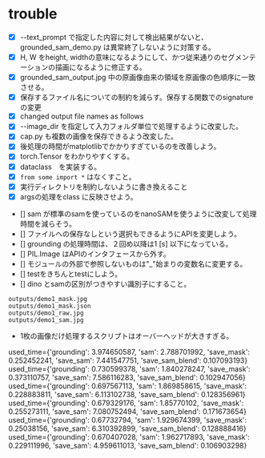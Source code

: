 # trouble
- [x] --text_prompt で指定した内容に対して検出結果がないと、grounded_sam_demo.py は異常終了しないように対策する。
- [x] H, W をheight, widthの意味になるようにして、かつ従来通りのセグメンテーションの描画になるように修正する。
- [x] grounded_sam_output.jpg 中の原画像由来の領域を原画像の色順序に一致させる。
- [x] 保存するファイル名についての制約を減らす。保存する関数でのsignature の変更
- [x] changed output file names as follows
- [x] --image_dir を指定して入力フォルダ単位で処理するように改変した。
- [x] cap.py も複数の画像を保存できるよう改変した。
- [x] 後処理の時間がmatplotlibでかかりすぎているのを改善しよう。
- [x] torch.Tensor をわかりやすくする。
- [x] dataclass　を実装する。
- [x] `from some import *` はなくすこと。
- [x] 実行ディレクトリを制約しないように書き換えること
- [x] argsの処理をclass に反映させよう。
- [] sam が標準のsamを使っているのをnanoSAMを使うように改変して処理時間を減らそう。
- [] ファイルへの保存なしという選択もできるようにAPIを変更しよう。
- [] grounding の処理時間は、２回め以降は1 [s] 以下になっている。
- [] PIL.Image はAPIのインタフェースから外す。
- [] モジュールの外部で参照しないものは"_"始まりの変数名に変更する。
- [] testをきちんとtestにしよう。
- [] dino とsamの区別がつきやすい識別子にすること。
```commandline
outputs/demo1_mask.jpg
outputs/demo1_mask.json
outputs/demo1_raw.jpg
outputs/demo1_sam.jpg
```

- 1枚の画像だけ処理するスクリプトはオーバーヘッドが大きすぎる。


used_time={'grounding': 3.974650587, 'sam': 2.788701992, 'save_mask': 0.252452241, 'save_sam': 7.441547751, 'save_sam_blend': 0.107093193}
used_time={'grounding': 0.730599378, 'sam': 1.840278247, 'save_mask': 0.373110757, 'save_sam': 7.586116283, 'save_sam_blend': 0.102947056}
used_time={'grounding': 0.697567113, 'sam': 1.869858615, 'save_mask': 0.228883811, 'save_sam': 6.113102738, 'save_sam_blend': 0.128356961}
used_time={'grounding': 0.679329176, 'sam': 1.85770102, 'save_mask': 0.255273111, 'save_sam': 7.080752494, 'save_sam_blend': 0.171673654}
used_time={'grounding': 0.67732794, 'sam': 1.929674399, 'save_mask': 0.25038156, 'save_sam': 6.310392899, 'save_sam_blend': 0.128888416}
used_time={'grounding': 0.670407028, 'sam': 1.962717893, 'save_mask': 0.229111996, 'save_sam': 4.959611013, 'save_sam_blend': 0.106903298}

